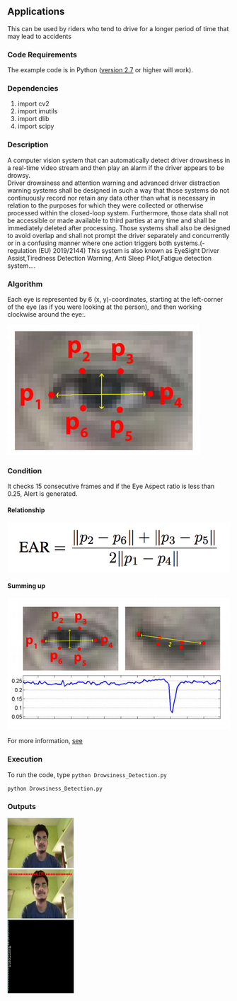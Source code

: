 ## Applications
This can be used by riders who tend to drive for a longer period of time that may lead to accidents


### Code Requirements
The example code is in Python ([version 2.7](https://www.python.org/download/releases/2.7/) or higher will work). 

### Dependencies

1) import cv2
2) import imutils
3) import dlib
4) import scipy


### Description

A computer vision system that can automatically detect driver drowsiness in a real-time video stream and then play an alarm if the driver appears to be drowsy.<br>
Driver drowsiness and attention warning and advanced driver distraction warning systems shall be designed in such a way that those systems do not continuously record nor retain any data other than what is necessary in relation to the purposes for which they were collected or otherwise processed within the closed-loop system. Furthermore, those data shall not be accessible or made available to third parties at any time and shall be immediately deleted after processing. Those systems shall also be designed to avoid overlap and shall not prompt the driver separately and concurrently or in a confusing manner where one action triggers both systems.(-regulation (EU) 2019/2144)
This system is also known as EyeSight Driver Assist,Tiredness Detection Warning, Anti Sleep Pilot,Fatigue detection system....

### Algorithm

Each eye is represented by 6 (x, y)-coordinates, starting at the left-corner of the eye (as if you were looking at the person), and then working clockwise around the eye:.

<img src="eye1.jpg">

### Condition

It checks 15 consecutive frames and if the Eye Aspect ratio is less than 0.25, Alert is generated.

#### Relationship

<img src="eye2.png">

#### Summing up

<img src="eye3.jpg">


For more information, [see](https://www.pyimagesearch.com/2017/05/08/drowsiness-detection-opencv/)

### Execution
To run the code, type `python Drowsiness_Detection.py`

```
python Drowsiness_Detection.py
```
### Outputs
<img src="../templet/drowsey1.jpeg" alt="drowsy1" hight="150px" width="150px"/><br>
<img src="../templet/drowsey2.jpeg" alt="drowsy2" hight="150px" width="150px"/><br>
<img src="../templet/drowsey3.jpeg" alt="drowsy3" hight="150px" width="150px"/>
